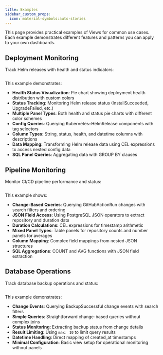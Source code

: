 ```yaml
---
title: Examples
sidebar_custom_props:
  icon: material-symbols:auto-stories
---
```


This page provides practical examples of Views for common use cases. Each example demonstrates different features and patterns you can apply to your own dashboards.

## Deployment Monitoring

Track Helm releases with health and status indicators:

```yaml title="deployments.yaml" file=<rootDir>/modules/mission-control/fixtures/views/deployments.yaml

```

This example demonstrates:

- **Health Status Visualization**: Pie chart showing deployment health distribution with custom colors
- **Status Tracking**: Monitoring Helm release status (InstallSucceeded, UpgradeFailed, etc.)
- **Multiple Panel Types**: Both health and status pie charts with different color schemes
- **Config Queries**: Querying Kubernetes::HelmRelease components with tag selectors
- **Column Types**: String, status, health, and datetime columns with descriptions
- **Data Mapping**: Transforming Helm release data using CEL expressions to access nested config data
- **SQL Panel Queries**: Aggregating data with GROUP BY clauses

## Pipeline Monitoring

Monitor CI/CD pipeline performance and status:

```yaml title="pipelines.yaml" file=<rootDir>/modules/mission-control/fixtures/views/pipelines.yaml

```

This example shows:

- **Change-Based Queries**: Querying GitHubActionRun changes with search filters and ordering
- **JSON Field Access**: Using PostgreSQL JSON operators to extract repository and duration data
- **Duration Calculations**: CEL expressions for timestamp arithmetic
- **Mixed Panel Types**: Table panels for repository counts and number panels for averages
- **Column Mapping**: Complex field mappings from nested JSON structures
- **SQL Aggregations**: COUNT and AVG functions with JSON field extraction

## Database Operations

Track database backup operations and status:

```yaml title="database.yaml" file=<rootDir>/modules/mission-control/fixtures/views/database.yaml

```

This example demonstrates:

- **Change Events**: Querying BackupSuccessful change events with search filters
- **Simple Queries**: Straightforward change-based queries without complex joins
- **Status Monitoring**: Extracting backup status from change details
- **Result Limiting**: Using `max: 10` to limit query results
- **Datetime Handling**: Direct mapping of created_at timestamps
- **Minimal Configuration**: Basic view setup for operational monitoring without panels
